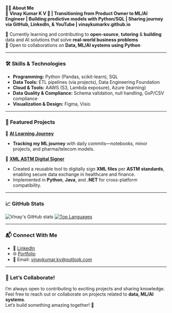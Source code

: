 👨‍💻 **About Me**  
🚀 **Vinay Kumar K V 👋 | Transitioning from Product Owner to ML/AI Engineer | Building predictive models with Python/SQL | Sharing journey via GitHub, LinkedIn, & YouTube | vinaykumarkv.github.io** 

🌱 Currently learning and contributing to **open-source**, **tutoring** & **building** data and AI solutions that solve **real-world business problems**  
🤝 Open to collaborations on **Data, ML/AI systems using Python**

---

### 🛠️ **Skills & Technologies**
- **Programming:** Python (Pandas, scikit-learn), SQL
- **Data Tools:** ETL pipelines (via projects), Data Engineering Foundation
- **Cloud & Tools:** AAWS (S3, Lambda exposure), Azure (learning)
- **Data Quality & Compliance:** Schema validation, null handling, GxP/CSV compliance
- **Visualization & Design:** Figma, Visio

---

### 🌟 **Featured Projects**

📌 **[AI Learning Journey](https://github.com/vinaykumarkv/AI-Learning-Journey)**  
- **Tracking my ML journey** with daily commits—notebooks, minor projects, and pharma/telecom models.  

📌 **[XML ASTM Digital Signer](https://github.com/vinaykumarkv/XMLDigSignerASTM_Python)**  
- Created a reusable tool to digitally sign **XML files** per **ASTM standards**, enabling secure data exchange in healthcare and finance.  
- Implemented in **Python**, **Java**, and **.NET** for cross-platform compatibility. 

---

### 📈 **GitHub Stats**
![Vinay's GitHub stats](https://github-readme-stats.vercel.app/api?username=vinaykumarkv&show_icons=true&theme=radical)
[![Top Languages](https://github-readme-stats.vercel.app/api/top-langs/?username=vinaykumarkv&layout=compact&theme=radical)](https://github.com/vinaykumarkv)

---

### 📬 **Connect With Me**
- 💼 [LinkedIn](https://www.linkedin.com/in/vinay-kumar-k-v)  
- 🌐 [Portfolio](https://vinaykumarkv.github.io)  
- 📧 Email: [vinaykumar.kv@outlook.com](mailto:vinaykumar.kv@outlook.com)  

---

### 🤝 **Let’s Collaborate!**
I’m always open to contributing to exciting projects and sharing knowledge. Feel free to reach out or collaborate on projects related to **data, ML/AI systems**.  
Let’s build something amazing together! 🚀
